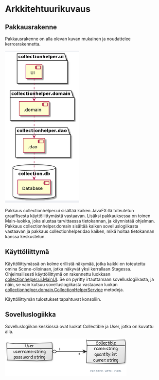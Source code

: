 # Arkkitehtuurikuvaus
## Pakkausrakenne

Pakkausrakenne on alla olevan kuvan mukainen ja noudattelee kerrosrakennetta.

![](https://github.com/ljunjoel/ot-harjoitustyo/blob/master/dokumentaatio/Kuvat/onlypackages.png)

Pakkaus collectionhelper.ui sisältää kaiken JavaFX:llä toteutetun graaffisesta käyttöliittymästä vastaavan. Lisäksi pakkauksessa on toinen Main-luokka, joka alustaa tarvittaessa tietokannan, ja käynnistää ohjelman. Pakkaus collectionhelper.domain sisältää kaiken sovelluslogiikasta vastaavan ja pakkaus collectionhelper.dao kaiken, mikä hoitaa tietokannan kanssa keskustelun.

## Käyttöliittymä
Käyttöliittymässä on kolme erillistä näkymää, jotka kaikki on toteutettu omina Scene-olioinaan, jotka näkyvät yksi kerrallaan Stagessa. Ohjelmallisesti käyttöliittymä on rakennettu luokkaan [collectionhelper.ui.MainUI](https://github.com/ljunjoel/ot-harjoitustyo/blob/master/CollectionHelper/src/main/java/collectionhelper/ui/MainUI.java). Se on pyritty irtauttamaan sovelluslogiikasta, ja näin, se vain kutsuu sovelluslogiikasta vastaavan luokan [collectionhelper.domain.CollectionHelperService](https://github.com/ljunjoel/ot-harjoitustyo/blob/master/CollectionHelper/src/main/java/collectionhelper/domain/CollectionHelperService.java) metodeja.

Käyttöliittymän tulostukset tapahtuvat konsoliin.

## Sovelluslogiikka
Sovelluslogiikan keskiössä ovat luokat Collectible ja User, jotka on kuvattu alla.

![](https://github.com/ljunjoel/ot-harjoitustyo/blob/master/dokumentaatio/Kuvat/classdiagram.png)
